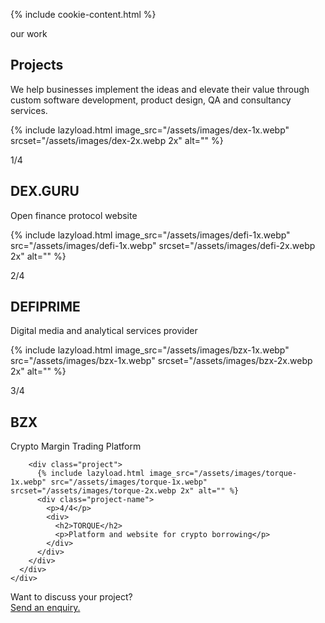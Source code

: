 {% include cookie-content.html %}
<script src="https://code.jquery.com/jquery-3.5.1.min.js"></script>
<script src="/assets/js/lazysizes.min.js" async=""></script>
<section id="projects">
<div class="projects">
  <div class="container">
    <div class="start-conversation">
        <p class="h2-text">our work</p>
    </div>
    <div class="project-head">
    <div class="project-col-head">
    <h1 class="selected-projects">Projects</h1>
    </div>
    <div class="project-col-head">
    <p>We help businesses implement the ideas and elevate their value through custom software development, product design, QA and consultancy services.</p>
    </div>
    </div>
    <div class="project-cols">
      <div class="project-col">
              <div class="project">
          {% include lazyload.html image_src="/assets/images/dex-1x.webp" srcset="/assets/images/dex-2x.webp 2x" alt="" %}
          <div class="project-name">
            <p>1/4</p>
            <div>
              <h2>DEX.GURU</h2>
              <p>Open finance protocol website</p>
            </div>
          </div>
        </div>
        <div class="project">
          {% include lazyload.html image_src="/assets/images/defi-1x.webp" src="/assets/images/defi-1x.webp" srcset="/assets/images/defi-2x.webp 2x" alt="" %}
          <div class="project-name">
            <p>2/4</p>
            <div>
              <h2>DEFIPRIME</h2>
              <p>Digital media and analytical services provider</p>
            </div>
          </div>
        </div>
      </div>
      <div class="project-col">
        <div class="project">
        {% include lazyload.html image_src="/assets/images/bzx-1x.webp" src="/assets/images/bzx-1x.webp" srcset="/assets/images/bzx-2x.webp 2x" alt="" %}
          <div class="project-name">
            <p>3/4</p>
            <div>
              <h2>BZX</h2>
              <p>Crypto Margin Trading Platform</p>
            </div>
          </div>
        </div>

        <div class="project">
          {% include lazyload.html image_src="/assets/images/torque-1x.webp" src="/assets/images/torque-1x.webp" srcset="/assets/images/torque-2x.webp 2x" alt="" %}
          <div class="project-name">
            <p>4/4</p>
            <div>
              <h2>TORQUE</h2>
              <p>Platform and website for crypto borrowing</p>
            </div>
          </div>
        </div>
      </div>
    </div>

  </div>
  </div>

  <div class="project-down">
    <div class="container">
      <div class="project-foot-text">
        <div class="h2-text">Want to discuss your project?</div>
        <a class="mail" href="mailto:info@nordicsoft.ee"
              title="email" aria-label="email">Send an enquiry.</a>
      </div>
    </div>

  </div>
</section>
